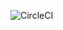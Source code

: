 ![CircleCI]([![CircleCI](https://dl.circleci.com/status-badge/img/circleci/NtaqbZJBvFZ3Yg8xNLntA/QnQfgqt75fEmTHD1HUt5xV/tree/main.svg?style=svg)](https://dl.circleci.com/status-badge/redirect/circleci/NtaqbZJBvFZ3Yg8xNLntA/QnQfgqt75fEmTHD1HUt5xV/tree/main))
